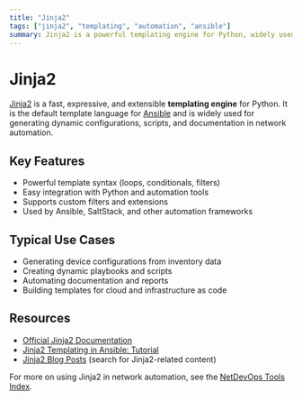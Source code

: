 ```yaml
---
title: "Jinja2"
tags: ["jinja2", "templating", "automation", "ansible"]
summary: Jinja2 is a powerful templating engine for Python, widely used in network automation for dynamic configuration generation.
---
```


# Jinja2

[Jinja2](https://jinja.palletsprojects.com/) is a fast, expressive, and extensible **templating engine** for Python. It is the default template language for [Ansible](/blog/posts/tools/ansible/) and is widely used for generating dynamic configurations, scripts, and documentation in network automation.

## Key Features
- Powerful template syntax (loops, conditionals, filters)
- Easy integration with Python and automation tools
- Supports custom filters and extensions
- Used by Ansible, SaltStack, and other automation frameworks

## Typical Use Cases
- Generating device configurations from inventory data
- Creating dynamic playbooks and scripts
- Automating documentation and reports
- Building templates for cloud and infrastructure as code

## Resources
- [Official Jinja2 Documentation](https://jinja.palletsprojects.com/)
- [Jinja2 Templating in Ansible: Tutorial](/tutorials/ansible_tutorial_1_concepts/)
- [Jinja2 Blog Posts](/blog/index/) (search for Jinja2-related content)

For more on using Jinja2 in network automation, see the [NetDevOps Tools Index](/tools/). 